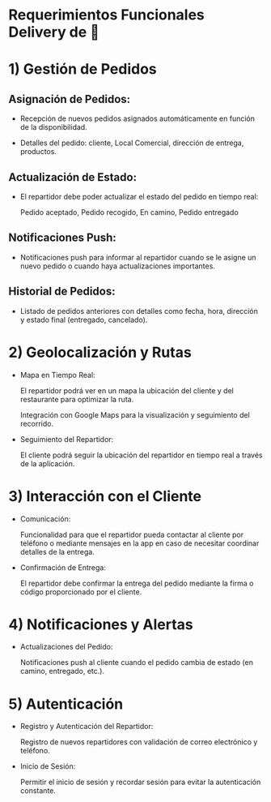 # Requerimientos Funcionales Delivery de 🍻 
# 1) Gestión de Pedidos 
   ## Asignación de Pedidos:

   - Recepción de nuevos pedidos asignados automáticamente en función de la disponibilidad.

   - Detalles del pedido: cliente, Local Comercial, dirección de entrega, productos.

  ## Actualización de Estado:

   - El repartidor debe poder actualizar el estado del pedido en tiempo real:

       Pedido aceptado, Pedido recogido, En camino, Pedido entregado

  ## Notificaciones Push:
   
   - Notificaciones push para informar al repartidor cuando se le asigne un nuevo pedido o cuando haya actualizaciones importantes.

  ##  Historial de Pedidos:
  
   - Listado de pedidos anteriores con detalles como fecha, hora, dirección y estado final (entregado, cancelado).

# 2) Geolocalización y Rutas

   - Mapa en Tiempo Real:

       El repartidor podrá ver en un mapa la ubicación del cliente y del restaurante para optimizar la ruta.

       Integración con Google Maps para la visualización y seguimiento del recorrido.

   - Seguimiento del Repartidor:

        El cliente podrá seguir la ubicación del repartidor en tiempo real a través de la aplicación.

# 3) Interacción con el Cliente

   - Comunicación:

        Funcionalidad para que el repartidor pueda contactar al cliente por teléfono o mediante mensajes en la app en caso de necesitar coordinar detalles de la entrega.
   
  - Confirmación de Entrega:

       El repartidor debe confirmar la entrega del pedido mediante la firma o código proporcionado por el cliente.

# 4) Notificaciones y Alertas

   - Actualizaciones del Pedido:

       Notificaciones push al cliente cuando el pedido cambia de estado (en camino, entregado, etc.).

# 5) Autenticación

   - Registro y Autenticación del Repartidor:

        Registro de nuevos repartidores con validación de correo electrónico y teléfono.

  - Inicio de Sesión:

       Permitir el inicio de sesión y recordar sesión para evitar la autenticación constante.
